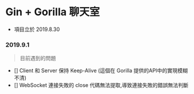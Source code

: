 <!--
 * @Description: In User Settings Edit
 * @Author: your name
 * @Date: 2019-09-01 17:51:14
 * @LastEditTime: 2019-09-01 18:01:01
 * @LastEditors: Please set LastEditors
 -->
# Gin + Gorilla 聊天室

- 項目立於 2019.8.30

### 2019.9.1

> 目前遇到的問題

- [] Client 和 Server 保持 Keep-Alive (這個在 Gorilla 提供的API中的實現模糊不清)
- [] WebSocket 連接失敗的 close 代碼無法提取,導致連接失敗的錯誤無法判斷